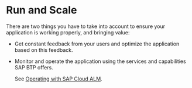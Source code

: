 <!-- loiofcb51b54380943fda8c54c64aa7bf4aa -->

# Run and Scale

There are two things you have to take into account to ensure your application is working properly, and bringing value:

-   Get constant feedback from your users and optimize the application based on this feedback.

-   Monitor and operate the application using the services and capabilities SAP BTP offers.

    See [Operating with SAP Cloud ALM](operating-with-sap-cloud-alm-f7f2977.md).


